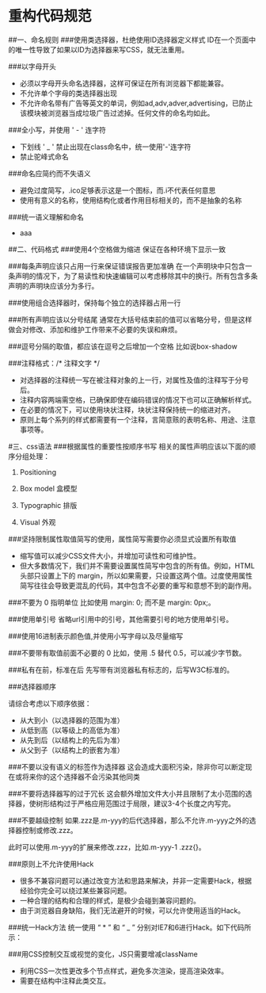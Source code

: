 # 重构代码规范
##一、命名规则
###使用类选择器，杜绝使用ID选择器定义样式
ID在一个页面中的唯一性导致了如果以ID为选择器来写CSS，就无法重用。

###以字母开头
* 必须以字母开头命名选择器，这样可保证在所有浏览器下都能兼容。
* 不允许单个字母的类选择器出现
* 不允许命名带有广告等英文的单词，例如ad,adv,adver,advertising，已防止该模块被浏览器当成垃圾广告过滤掉。任何文件的命名均如此。

###全小写，并使用 ' - ' 连字符
* 下划线 ' _ ' 禁止出现在class命名中，统一使用'-'连字符
* 禁止驼峰式命名

###命名应简约而不失语义
* 避免过度简写，.ico足够表示这是一个图标，而.i不代表任何意思
* 使用有意义的名称，使用结构化或者作用目标相关的，而不是抽象的名称

###统一语义理解和命名
* aaa

##二、代码格式
###使用4个空格做为缩进
保证在各种环境下显示一致

###每条声明应该只占用一行来保证错误报告更加准确
在一个声明块中只包含一条声明的情况下，为了易读性和快速编辑可以考虑移除其中的换行。所有包含多条声明的声明块应该分为多行。

###使用组合选择器时，保持每个独立的选择器占用一行

###所有声明应该以分号结尾
通常在大括号结束前的值可以省略分号，但是这样做会对修改、添加和维护工作带来不必要的失误和麻烦。

###逗号分隔的取值，都应该在逗号之后增加一个空格
比如说box-shadow

###注释格式：/* 注释文字 */
* 对选择器的注释统一写在被注释对象的上一行，对属性及值的注释写于分号后。
* 注释内容两端需空格，已确保即使在编码错误的情况下也可以正确解析样式。
* 在必要的情况下，可以使用块状注释，块状注释保持统一的缩进对齐。
* 原则上每个系列的样式都需要有一个注释，言简意赅的表明名称、用途、注意事项等。

#三、css语法
###根据属性的重要性按顺序书写 
相关的属性声明应该以下面的顺序分组处理： 

1. Positioning

2. Box model 盒模型

3. Typographic 排版

4. Visual 外观

###坚持限制属性取值简写的使用，属性简写需要你必须显式设置所有取值
* 缩写值可以减少CSS文件大小，并增加可读性和可维护性。
* 但大多数情况下，我们并不需要设置属性简写中包含的所有值。例如，HTML 头部只设置上下的 margin，所以如果需要，只设置这两个值。过度使用属性简写往往会导致更混乱的代码，其中包含不必要的重写和意想不到的副作用。

###不要为 0 指明单位
比如使用 margin: 0; 而不是 margin: 0px;。

###使用单引号
省略url引用中的引号，其他需要引号的地方使用单引号。

###使用16进制表示颜色值,并使用小写字母以及尽量缩写

###不要带有取值前面不必要的 0
比如，使用 .5 替代 0.5，可以减少字节数。

###私有在前，标准在后
先写带有浏览器私有标志的，后写W3C标准的。

###选择器顺序

请综合考虑以下顺序依据：

* 从大到小（以选择器的范围为准）
* 从低到高（以等级上的高低为准）
* 从先到后（以结构上的先后为准）
* 从父到子（以结构上的嵌套为准）

###不要以没有语义的标签作为选择器
这会造成大面积污染，除非你可以断定现在或将来你的这个选择器不会污染其他同类

###不要将选择器写的过于冗长
这会额外增加文件大小并且限制了太小范围的选择器，使树形结构过于严格应用范围过于局限，建议3-4个长度之内写完。

###不要越级控制
如果.zzz是.m-yyy的后代选择器，那么不允许.m-yyy之外的选择器控制或修改.zzz。

此时可以使用.m-yyy的扩展来修改.zzz，比如.m-yyy-1 .zzz{}。

###原则上不允许使用Hack
* 很多不兼容问题可以通过改变方法和思路来解决，并非一定需要Hack，根据经验你完全可以绕过某些兼容问题。
* 一种合理的结构和合理的样式，是极少会碰到兼容问题的。
* 由于浏览器自身缺陷，我们无法避开的时候，可以允许使用适当的Hack。

###统一Hack方法
统一使用 “ * ” 和 “ _ ” 分别对IE7和6进行Hack。如下代码所示：

###用CSS控制交互或视觉的变化，JS只需要增减className
* 利用CSS一次性更改多个节点样式，避免多次渲染，提高渲染效率。
* 需要在结构中注释此类交互。
